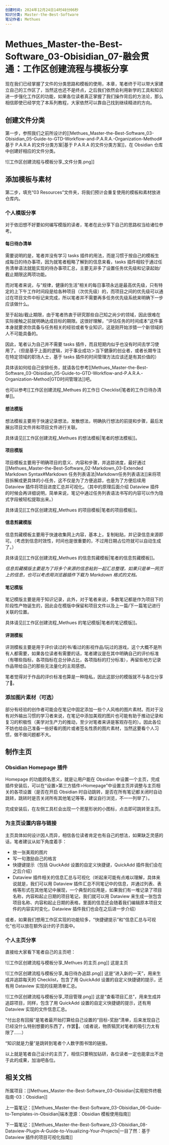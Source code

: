 ```yaml
---
创建时间: 2024年12月24日14时48分06秒
知识分类: Master-the-Best-Software
笔记作者: Methues
---
```

# Methues_Master-the-Best-Software_03-Obisidian_07-融会贯通：工作区创建流程与模板分享

现在我们已经掌握了文件的分类思路和模板的使用，本章，笔者终于可以带大家建立自己的工作区了，当然这也还不是终点，之后我们依然会利用新学的工具和知识进一步强化工作区的功能，如果各位读者真正掌握了我们操作背后的方法论，那么相信即使已经学完了本系列教程，大家依然可以靠自己找到继续精进的方向。

## 创建文件分类

第一步，参照我们之前所设计的[[Methues_Master-the-Best-Software_03-Obisidian_05-Guide-to-GTD-Workflow-and-P.A.R.A.-Organization-Method#基于 P.A.R.A 的文件分类方案|基于 P.A.R.A 的文件分类方案]]，在 Obsidian 仓库中创建好相应的文件分类。

![[工作区创建流程与模板分享_文件分类.png]]

## 添加模板与素材

第二步，填充“03 Resources”文件夹，将我们预计会重复使用的模板和素材放进仓库内。

### 个人模版分享

对于依旧想不好要如何编写模版的读者，笔者在此分享下自己的思路权当给诸位参考。

#### 每日待办清单

需要说明的是，笔者并没有学习 tasks 插件的用法，而是习惯于按自己的模板生成每日的待办事项，因为就笔者粗略了解到的信息来看，tasks 插件相较于通过任务清单语法就能实现的待办事项汇总，主要无非多了设置任务优先级和记录起始/截止期限这两项功能。

而对笔者来说，与“规律，健康的生活”相关的每日事项永远是最高优先级，只有特定的上下午工作时间段是给各种项目（次优先级）的，而项目之间的优先级可以通过在项目文件中标记来完成，所以笔者并不需要再多任务优先级系统来明确下一步应该做什么。

至于起始/截止期限，由于笔者热衷于研究那些自己知之尚少的领域，因此很难在实际接触之前就明确达成目标的期限。这很好理解，“评估任务的时间成本”这件事本身就要求你具备与任务相关的经验或者专业知识，这是刚开始涉猎一个新领域的人不可能具备的。

因此，笔者认为自己并不需要 tasks 插件，而且短期内似乎也没有时间去学习使用了。（但是基于上面的逻辑，对于事业成功＞当下健康的创业者，或者长期专注在特定领域的职场人士，基于 tasks 插件的时间管理方法应该还是有其价值的）

具体该如何给自己安排任务，就请各位参考[[Methues_Master-the-Best-Software_03-Obisidian_05-Guide-to-GTD-Workflow-and-P.A.R.A.-Organization-Method|GTD时间管理法]]吧。

也可以参考[[工作区创建流程_Methues 的工作日 Checklist|笔者的工作日待办清单]]。

#### 想法模版

想法模板主要用于快速记录想法，发散想法，明确执行想法的前提和步骤，最后发展出项目文件并和项目文件进行关联。

具体请见[[工作区创建流程_Methues 的想法模板|笔者的想法模板]]。

#### 项目模版

项目模板主要用于明确项目的意义、内容和步骤，并追踪进度，最好通过[[Methues_Master-the-Best-Software_02-Markdown_03-Extended Markdown Syntax#Markdown 任务列表语法|Markdown任务列表语法]]来将项目拆解成更具体的小任务，这不仅是为了方便追踪，也是为了方便后续用 Dataview 插件将项目进度汇总并可视化。（其中的原理后面介绍 Dataview 插件的时候会再详细说明，简单来说，笔记中通过任务列表语法书写的内容可以作为隐式字段被轻松提取出来。）

具体请见[[工作区创建流程_Methues 的项目模板|笔者的项目模板]]。

#### 信息剪藏模版

信息剪藏模板主要用于快速收集网上内容，基本上，复制粘贴，并记录信息来源即可。（考虑到信息时效性，时间也是很重要的，不过用日期占位符就可以自动生成了。）

具体请见[[工作区创建流程_Methues 的信息剪藏模板|笔者的信息剪藏模板]]。

*信息剪藏模版主要是为了将多个来源的信息粘到一起汇总整理，如果只是单一网页上的信息，也可以考虑用浏览器插件下载为 Markdown 格式的文档。*

#### 笔记模版

笔记模版主要是用于知识记录，此外，对于笔者来说，多数笔记都是作为项目下的阶段性产物诞生的，因此会在模版中保留和项目文件以及上一篇/下一篇笔记进行关联的位置。

具体请见[[工作区创建流程_Methues 的笔记模版|笔者的笔记模版]]。

#### 评测模板

评测模板主要是用于评价读过的书/看过的影视作品/玩过的游戏，这个大概不是所有人都需要，如果各位读者有需要的话，笔者建议是在其中明确自己的评价标准（有哪些指标，各项指标在总分钟占比，各项指标的打分标准），再留些地方记录作品带给自己的那些无法量化的主观感想。

笔者觉得对于作品的评价标准也算是一种隐私，因此这部分的模版就不与各位分享了🙈。

### 添加图片素材（可选）

部分有经验的创作者可能会在笔记中固定添加一些个人风格的图片素材。而对于没有对外输出习惯的学习者来说，在笔记中添加美观的图片也可能有助于推动记录和复习的积极性（美学对生产力的推动，至少对笔者来讲是客观存在的）。因此各位不妨也给自己准备一些好看的图片或者签名性质的图片素材，当然这要看个人习惯，做不做问题都不大。

## 制作主页

### Obsidian Homepage 插件

Homepage 的功能顾名思义，就是让用户能在 Obsidian 中设置一个主页，完成插件安装后，可以在“设置>第三方插件>Homepage”中设置主页并调整与主页相关的各项设置（是否在开启 Obsidian 时自动跳转，是否在所有笔记都关闭时自动跳转，跳转时是否关闭所有其他笔记等等，建议自行浏览，不一一列举了）。

完成安装后，在左侧工具栏会出现一个房屋形状的小图标，点击即可跳转至主页。

### 为主页设置内容与链接

主页具体如何设计因人而异，相信各位读者肯定也有自己的想法，如果缺乏灵感的话，笔者建议从如下角度着手：
- 放一张美观的图片
- 写一句激励自己的格言
- 快捷键提示（包括 QiuckAdd 设置的自定义快捷键，QuickAdd 插件我们会在之后介绍）
- Dataview 插件相关的信息汇总与可视化（听起来可能有点难以理解，具体来说就是，我们可以用 Dataview 插件汇总不同笔记中的信息，并通过列表、表格等形式在其他笔记中展现，一个典型的应用是，如果我们有一堆记录了项目名称，内容和起止日期的项目笔记，我们就可以用 Dataview 来生成一张包含项目名称、内容和起止日期的表格，里面的信息还会随着我们编辑原本项目文件的内容实时变化，Dataview 插件我们也会在之后进一步介绍）

或者，如果我们想用工作区实现的功能较多，“快捷键提示”和“信息汇总与可视化”也可以放在额外设计的子页面中。

### 个人主页分享

直接给大家看下笔者自己的主页吧：

![[工作区创建流程与模板分享_Methues 的主页.png]]
这是主页

![[工作区创建流程与模板分享_每日待办追踪.png]]
这是“进入新的一天”，用来生成并追踪每天的 Checklist，包含了用 QuickAdd 设置的自定义快捷键的提示，还有用 Dataview 实现的往期清单汇总。

![[工作区创建流程与模板分享_项目管理.png]]
这是“查看项目汇总”，用来生成并追踪项目，同样，包含了用 QuickAdd 设置的自定义快捷键的提示，还有用 Dataview 实现的文件信息汇总。

“付出总有回报”是笔者最开始打算给自己设置的“目标-奖励”清单，后来发现自己已经没什么特别想要的东西了，作罢🤣。（或者说，物质犒赏对笔者的吸引力太有限了……）

“知识就是力量”是跳转到笔者个人数字图书馆的链接。

以上就是笔者自己设计的主页了，相信只要稍加钻研，各位读者一定也能拿出不逊于此的成果，加油吧各位。

## 相关文档

所属项目：[[Methues_Master-the-Best-Software_03-Obisidian|实用软件终极指南-03：Obsidian]]

上一篇笔记：[[Methues_Master-the-Best-Software_03-Obisidian_06-Guide-to-Templates-in-Obsidian|端本澄源：Obsidian 模板使用指南]]

下一篇笔记：[[Methues_Master-the-Best-Software_03-Obisidian_08-Dataview-Plugin-A-Guide-to-Visualizing-Your-Projects|一目了然：基于 Dataview 插件的项目可视化指南]]